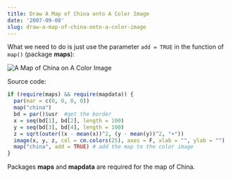 ```yaml
---
title: Draw A Map of China onto A Color Image
date: '2007-09-08'
slug: draw-a-map-of-china-onto-a-color-image
---
```


What we need to do is just use the parameter `add = TRUE` in the function of `map()` (package **maps**):

![A Map of China on A Color Image](http://i.imgur.com/jx0ou.png)

Source code:

```r 
if (require(maps) && require(mapdata)) {
  par(mar = c(0, 0, 0, 0))
  map("china")
  bd = par()$usr  #get the border
  x = seq(bd[1], bd[2], length = 100)
  y = seq(bd[3], bd[4], length = 100)
  z = sqrt(outer((x - mean(x))^2, (y - mean(y))^2, "+"))
  image(x, y, z, col = cm.colors(25), axes = F, xlab = "", ylab = "")
  map("china", add = TRUE) # add the map to the color image
}
```

Packages **maps** and **mapdata** are required for the map of China.

